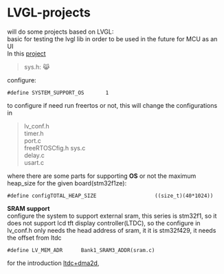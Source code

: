 # LVGL-projects  
will do some projects based on LVGL:  
basic for testing the lvgl lib in order to be used in the future for MCU as an UI  
In this [project](https://github.com/wjb321/LVGL-projects/tree/main/lvgl_thesis/UI_thesis_V2.2_lvgl8.2_FreeRTOS9)

> sys.h:  :joy_cat: 
 
configure:  
```
#define SYSTEM_SUPPORT_OS		1  		
```  
to configure if need run freertos or not, this will change the configurations in  
>lv_conf.h  
timer.h  
port.c  
freeRTOSCfig.h
sys.c  
delay.c  
usart.c  

where there are some parts for supporting **OS** or not
the maximum heap_size for the given board(stm32f1ze):  
```
#define configTOTAL_HEAP_SIZE					((size_t)(40*1024))
```
**SRAM support**  
configure the system to support external sram, this series is stm32f1, so it does not support lcd tft display controller(LTDC), so the configure in lv_conf.h only needs the head address of sram, it it is stm32f429, it needs the offset from ltdc
```
#define LV_MEM_ADR      Bank1_SRAM3_ADDR(sram.c)
```
for the introduction [ltdc+dma2d](https://www.jianshu.com/p/216388df4d4d), 


